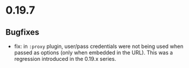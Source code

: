# 0.19.7

## Bugfixes

* fix: in `:proxy` plugin, user/pass credentials were not being used when passed as options (only when embedded in the URL). This was a regression introduced in the 0.19.x series.